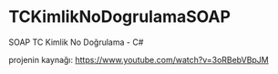 # TCKimlikNoDogrulamaSOAP
SOAP TC Kimlik No Doğrulama - C#

projenin kaynağı: https://www.youtube.com/watch?v=3oRBebVBpJM
